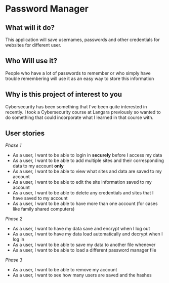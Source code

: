 # Password Manager

## What will it do?

This application will save usernames, passwords and other credentials for websites for different user.

## Who Will use it?

People who have a lot of passwords to remember or who simply 
have trouble remembering will use it as an easy way to store this information

## Why is this project of interest to you

Cybersecurity has been something that I've been quite interested in recently. I took a Cybersecurity course at 
Langara previously so wanted to do something that could incorporate what I learned in that course with.

## User stories

*Phase 1*
- As a user, I want to be able to login in **securely** before I access my data
- As a user, I want to be able to add multiple sites and their corresponding data to my account **only**
- As a user, I want to be able to view what sites and data are saved to my account
- As a user, I want to be able to edit the site information saved to my account
- As a user, I want to be able to delete any credentials and sites that I have saved to my account
- As a user, I want to be able to have more than one account (for cases like family shared computers)

*Phase 2*
- As a user, I want to have my data save and encrypt when I log out
- As a user, I want to have my data load automatically and decrypt when I log in
- As a user, I want to be able to save my data to another file whenever
- As a user, I want to be able to load a different password manager file

*Phase 3*
- As a user, I want to be able to remove my account
- As a user, I want to see how many users are saved and the hashes